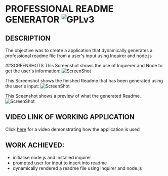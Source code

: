 # PROFESSIONAL README GENERATOR ![GPLv3](https://img.sheilds.io/static/v1?label=GPLv3&message=License&color=green)

## DESCRIPTION

The objective was to create a application that dynamically generates a professional readme file from a user's input using Inquirer and node.js

##SCREENSHOTS 
This Screenshot shows the use of Inquierer and Node to get the user's information: 
![ScreenShot](https://i.ibb.co/RYRRcwm/My-Drive-Google-Drive.png)

This Screenshot shows the finished Readme that has been generated using the user's input:
![ScreenShot](https://i.ibb.co/28NDFsC/My-Drive-Google-Drive-1.png)

This Sceenshot shows a preview of what the generated Readme.
![ScreenShot](https://i.ibb.co/NNm0BD8/My-Drive-Google-Drive-2.png)
 

## VIDEO LINK OF WORKING APPLICATION

Click [here](https://drive.google.com/file/d/1TNhQg-EzGDvdfRm5Bx7WIJx-ViyxxAG7/view?usp=sharing) for a video demonstrating how the application is used

## WORK ACHIEVED:

- initialise node.js and installed inquirer
- prompted user for input to insert into readme
- dynamically rendered a readme file using inquirer and node.js
